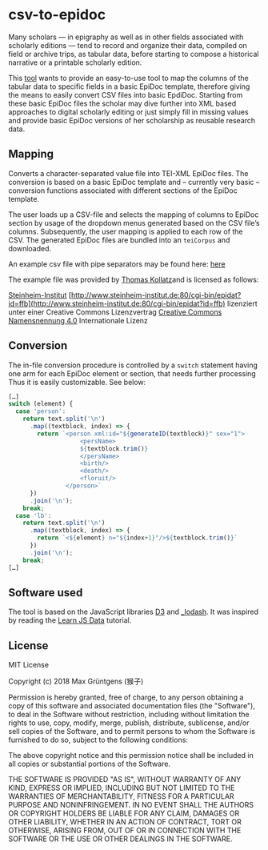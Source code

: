 # csv-to-epidoc

Many scholars — in epigraphy as well as in other fields associated with scholarly editions — tend to record and organize their data, compiled on field or archive trips, as tabular data, before starting to compose a historical narrative or a printable scholarly edition.

This [tool](https://hou2zi0.github.io/csv-to-epidoc/HTML/csv-to-epidoc.html) wants to provide an easy-to-use tool to map the columns of the tabular data to specific fields in a basic EpiDoc template, therefore giving the means to easily convert CSV files into basic EpdiDoc. Starting from these basic EpiDoc files the scholar may dive further into XML based approaches to digital scholarly editing or just simply fill in missing values and provide basic EpiDoc versions of her scholarship as reusable research data.  

## Mapping

Converts a character-separated value file into TEI-XML EpiDoc files. The conversion is based on a basic EpiDoc template and – currently very basic – conversion functions associated with different sections of the EpiDoc template.

The user loads up a CSV-file and selects the mapping of columns to EpiDoc section by usage of the dropdown menus generated based on the CSV file’s columns. Subsequently, the user mapping is applied to each row of the CSV. The generated EpiDoc files are bundled into an `teiCorpus` and downloaded.

An example csv file with pipe separators may be found here: [here](https://hou2zi0.github.io/csv-to-epidoc/data/files/epidat.csv)

The example file was provided by [Thomas Kollatz](https://github.com/KollatzThomas)and is licensed as follows:

[Steinheim-Institut](http://steinheim-institut.de/)
[http://www.steinheim-institut.de:80/cgi-bin/epidat?id=ffb](http://www.steinheim-institut.de:80/cgi-bin/epidat?id=ffb) lizenziert unter einer Creative Commons Lizenzvertrag
[Creative Commons Namensnennung 4.0](http://creativecommons.org/licenses/by/4.0/) Internationale Lizenz

## Conversion

The in-file conversion procedure is controlled by a `switch` statement having one arm for each EpiDoc element or section, that needs further processing Thus it is easily customizable. See below:

```javascript
[…]
switch (element) {
  case 'person':
    return text.split('\n')
      .map((textblock, index) => {
        return `<person xml:id="${generateID(textblock)}" sex="1">
                    <persName>
                    ${textblock.trim()}
                    </persName>
                    <birth/>
                    <death/>
                    <floruit/>
                </person>`
      })
      .join('\n');
    break;
  case 'lb':
    return text.split('\n')
      .map((textblock, index) => {
        return `<${element} n="${index+1}"/>${textblock.trim()}`
      })
      .join('\n');
    break;
[…]
```

## Software used

The tool is based on the JavaScript libraries [D3](https://d3js.org/) and [_lodash](https://lodash.com). It was inspired by reading the [Learn JS Data](http://learnjsdata.com/index.html) tutorial.

## License

MIT License

Copyright (c) 2018 Max Grüntgens (猴子)

Permission is hereby granted, free of charge, to any person obtaining a copy
of this software and associated documentation files (the "Software"), to deal
in the Software without restriction, including without limitation the rights
to use, copy, modify, merge, publish, distribute, sublicense, and/or sell
copies of the Software, and to permit persons to whom the Software is
furnished to do so, subject to the following conditions:

The above copyright notice and this permission notice shall be included in all
copies or substantial portions of the Software.

THE SOFTWARE IS PROVIDED "AS IS", WITHOUT WARRANTY OF ANY KIND, EXPRESS OR
IMPLIED, INCLUDING BUT NOT LIMITED TO THE WARRANTIES OF MERCHANTABILITY,
FITNESS FOR A PARTICULAR PURPOSE AND NONINFRINGEMENT. IN NO EVENT SHALL THE
AUTHORS OR COPYRIGHT HOLDERS BE LIABLE FOR ANY CLAIM, DAMAGES OR OTHER
LIABILITY, WHETHER IN AN ACTION OF CONTRACT, TORT OR OTHERWISE, ARISING FROM,
OUT OF OR IN CONNECTION WITH THE SOFTWARE OR THE USE OR OTHER DEALINGS IN THE
SOFTWARE.
